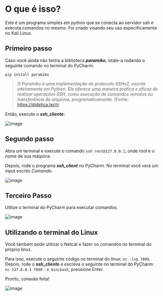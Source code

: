 # O que é isso?
Este é um programa simples em python que se conecta ao servidor ssh e executa comandos no mesmo. Foi criado visando seu uso especificamente no Kali Linux.

## Primeiro passo

Caso você ainda não tenha a biblioteca ***paramiko***, istale-a rodando o seguinte comando no terminal do PyCharm: 

` pip install paramiko `

> _O Paramiko é uma implementação do protocolo SSHv2, escrita inteiramente em Python. Ele oferece uma maneira prática e eficaz de realizar operações SSH, como execução de comandos remotos ou transferência de arquivos, programaticamente._
 (Fonte: https://didatica.tech)

Então, execute o ***ssh_cliente***:

 ![image](https://github.com/LeRodrigues2005/Cliente-SSH/assets/97632543/612f3451-1eda-4eb4-a3cf-67fa603ec8ca)

 ## Segundo passo
 Abra um terminal e execute o comando ` ssh root@127.0.0.1 `, onde _root_ é o nome de sua máquina.
 
 Depois, rode o programa ***ssh_client*** no PyCharm. No terminal você verá um input escrito _Comando_.

 ![image](https://github.com/LeRodrigues2005/Cliente-SSH/assets/97632543/defdab5e-0f60-4a77-b789-625a83514ff7)

 ## Terceiro Passo
Utilize o terminal do PyCharm para executar comandos.

![image](https://github.com/LeRodrigues2005/Cliente-SSH/assets/97632543/9afadcee-6ceb-4dfa-b782-873856edb8bd)

## Utilizando o terminal do Linux

Você também pode utilizar o Netcat e fazer os comandos no terminal do próprio linux.

Para isso, execute o seguinte código no terminal do linux: ` nc -lvp 7899 `.
Depois, rode o ***ssh_cliente*** e escreva o seguinte no terminal do PyCharm: ` nc 127.0.0.1 7899 -e bin/bash `, pressione Enter.

Pronto, conexão feita!

![image](https://github.com/LeRodrigues2005/Cliente-SSH/assets/97632543/f9f46e54-42c2-429d-8797-b28bee941e6d)

